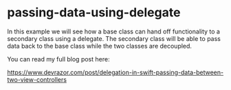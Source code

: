 # passing-data-using-delegate

In this example we will see how a base class can hand off functionality to a secondary class using a delegate. 
The secondary class will be able to pass data back to the base class while the two classes are decoupled.

You can read my full blog post here:

https://www.devrazor.com/post/delegation-in-swift-passing-data-between-two-view-controllers

